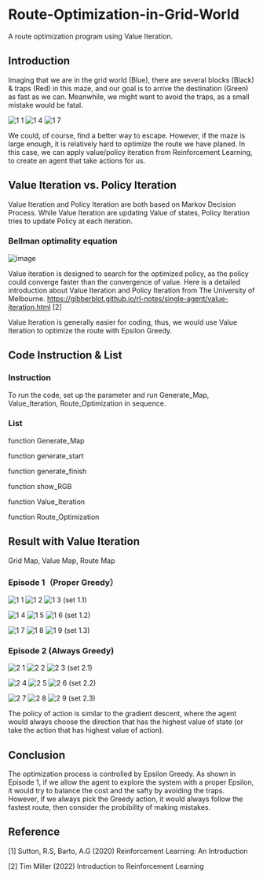 # Route-Optimization-in-Grid-World
A route optimization program using Value Iteration.
## Introduction
Imaging that we are in the grid world (Blue), there are several blocks (Black) & traps (Red) in this maze, and our goal is to arrive the destination (Green) as fast as we can. Meanwhile, we might want to avoid the traps, as a small mistake would be fatal. 

![1 1](https://user-images.githubusercontent.com/112973740/220482612-1dc26b34-0d94-4b0b-acdb-e3f20a88e426.png)
![1 4](https://user-images.githubusercontent.com/112973740/220482627-f033086d-cee5-49aa-9331-64720bb750f2.png)
![1 7](https://user-images.githubusercontent.com/112973740/220482638-c92679ba-9cac-45d4-a29a-676622f54692.png)


We could, of course, find a better way to escape. However, if the maze is large enough, it is relatively hard to optimize the route we have planed. In this case, we can apply value/policy iteration from Reinforcement Learning, to create an agent that take actions for us.

## Value Iteration vs. Policy Iteration
Value Iteration and Policy Iteration are both based on Markov Decision Process. While Value Iteration are updating Value of states, Policy Iteration tries to update Policy at each iteration.

### Bellman optimality equation
![image](https://user-images.githubusercontent.com/112973740/220494161-ffadf366-338d-4d50-a6dc-81375c17c90d.png)

Value iteration is designed to search for the optimized policy, as the policy could converge faster than the convergence of value. 
Here is a detailed introduction about Value Iteration and Policy Iteration from The University of Melbourne. https://gibberblot.github.io/rl-notes/single-agent/value-iteration.html [2]

Value Iteration is generally easier for coding, thus, we would use Value Iteration to optimize the route with Epsilon Greedy.

## Code Instruction & List
### Instruction
To run the code, set up the parameter and run Generate_Map, Value_Iteration, Route_Optimization in sequence.
### List
function Generate_Map

function generate_start

function generate_finish

function show_RGB

function Value_Iteration

function Route_Optimization

## Result with Value Iteration
Grid Map, Value Map, Route Map
### Episode 1（Proper Greedy）
![1 1](https://user-images.githubusercontent.com/112973740/220482672-93fe9fc5-8c64-4c15-9627-aaac76294cad.png)
![1 2](https://user-images.githubusercontent.com/112973740/220482673-8af21547-0f4d-40a1-9d8d-5d3779b09350.png)
![1 3](https://user-images.githubusercontent.com/112973740/220482674-16af7fa2-da4b-4d3c-a157-d8a4e37d9aec.png)
 (set 1.1)

![1 4](https://user-images.githubusercontent.com/112973740/220482675-334a27d4-daa5-46a5-9a5f-e163ab0660a0.png)
![1 5](https://user-images.githubusercontent.com/112973740/220482676-5e84c2a1-7ff1-4810-a509-7be3121dd407.png)
![1 6](https://user-images.githubusercontent.com/112973740/220482677-cdb1d93b-95ac-4d5e-9baf-b4e70fec2678.png)
 (set 1.2)
 
![1 7](https://user-images.githubusercontent.com/112973740/220482678-a4b8e3fb-6862-4a9b-bf01-434f399ce41c.png)
![1 8](https://user-images.githubusercontent.com/112973740/220482680-276fce8b-7744-4e4e-ae2d-b16e605ab7b5.png)
![1 9](https://user-images.githubusercontent.com/112973740/220482681-bd2e85a4-bbc0-45b2-8169-04b1627ed81f.png)
 (set 1.3)

### Episode 2 (Always Greedy)
![2 1](https://user-images.githubusercontent.com/112973740/220483491-58637cce-4246-418a-999c-b33af1a75fbe.png)
![2 2](https://user-images.githubusercontent.com/112973740/220483492-ffff9b2e-00c3-4ee8-9586-e1462319829b.png)
![2 3](https://user-images.githubusercontent.com/112973740/220483493-67f38a02-c459-4a4b-8781-47aae66dd2bc.png)
 (set 2.1)

![2 4](https://user-images.githubusercontent.com/112973740/220483494-539edbb7-f500-4d66-a1a8-cf70599b748a.png)
![2 5](https://user-images.githubusercontent.com/112973740/220483495-f5a6106e-69c4-4a0e-88ac-950945181bb3.png)
![2 6](https://user-images.githubusercontent.com/112973740/220483497-445388b1-f796-4ea3-9f04-528258b71411.png)
 (set 2.2)

![2 7](https://user-images.githubusercontent.com/112973740/220483498-a7a4dc8d-ddd7-4b3d-8207-fc5ca41a91fa.png)
![2 8](https://user-images.githubusercontent.com/112973740/220483499-dff13b11-2d8f-495c-b54b-483be9a3429b.png)
![2 9](https://user-images.githubusercontent.com/112973740/220483500-5accf958-ccf6-44b6-9ed0-b2163ece5d7d.png)
 (set 2.3)

The policy of action is similar to the gradient descent, where the agent would always choose the direction that has the highest value of state (or take the action that has highest value of action).
## Conclusion
The optimization process is controlled by Epsilon Greedy. As shown in Episode 1, if we allow the agent to explore the system with a proper Epsilon, it would try to balance the cost and the safty by avoiding the traps. However, if we always pick the Greedy action, it would always follow the fastest route, then consider the probibility of making mistakes.

## Reference
[1] Sutton, R.S, Barto, A.G (2020) Reinforcement Learning: An Introduction

[2] Tim Miller (2022) Introduction to Reinforcement Learning
